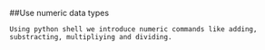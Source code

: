 ##Use numeric data types
~~~
Using python shell we introduce numeric commands like adding, substracting, multipliying and dividing.

~~~
